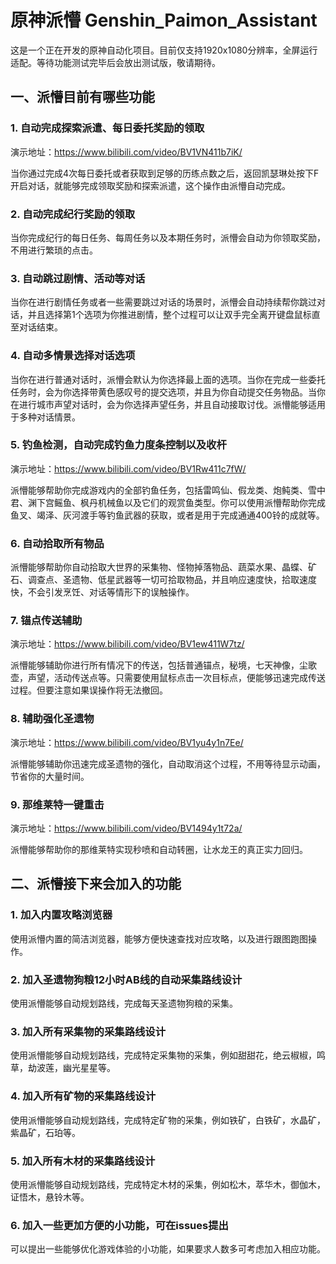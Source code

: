 # 原神派懵 Genshin_Paimon_Assistant
这是一个正在开发的原神自动化项目。目前仅支持1920x1080分辨率，全屏运行适配。等待功能测试完毕后会放出测试版，敬请期待。

## 一、派懵目前有哪些功能
### 1. 自动完成探索派遣、每日委托奖励的领取
演示地址：https://www.bilibili.com/video/BV1VN411b7iK/

当你通过完成4次每日委托或者获取到足够的历练点数之后，返回凯瑟琳处按下F开启对话，就能够完成领取奖励和探索派遣，这个操作由派懵自动完成。

### 2. 自动完成纪行奖励的领取
当你完成纪行的每日任务、每周任务以及本期任务时，派懵会自动为你领取奖励，不用进行繁琐的点击。

### 3. 自动跳过剧情、活动等对话
当你在进行剧情任务或者一些需要跳过对话的场景时，派懵会自动持续帮你跳过对话，并且选择第1个选项为你推进剧情，整个过程可以让双手完全离开键盘鼠标直至对话结束。

### 4. 自动多情景选择对话选项
当你在进行普通对话时，派懵会默认为你选择最上面的选项。当你在完成一些委托任务时，会为你选择带黄色感叹号的提交选项，并且为你自动提交任务物品。当你在进行城市声望对话时，会为你选择声望任务，并且自动接取讨伐。派懵能够适用于多种对话情景。

### 5. 钓鱼检测，自动完成钓鱼力度条控制以及收杆
演示地址：https://www.bilibili.com/video/BV1Rw411c7fW/

派懵能够帮助你完成游戏内的全部钓鱼任务，包括雷鸣仙、假龙类、炮鲀类、雪中君、渊下宫鳐鱼、枫丹机械鱼以及它们的观赏鱼类型。你可以使用派懵帮助你完成鱼叉、竭泽、灰河渡手等钓鱼武器的获取，或者是用于完成通通400铃的成就等。

### 6. 自动拾取所有物品
派懵能够帮助你自动拾取大世界的采集物、怪物掉落物品、蔬菜水果、晶蝶、矿石、调查点、圣遗物、低星武器等一切可拾取物品，并且响应速度快，拾取速度快，不会引发烹饪、对话等情形下的误触操作。

### 7. 锚点传送辅助
演示地址：https://www.bilibili.com/video/BV1ew411W7tz/

派懵能够辅助你进行所有情况下的传送，包括普通锚点，秘境，七天神像，尘歌壶，声望，活动传送点等。只需要使用鼠标点击一次目标点，便能够迅速完成传送过程。但要注意如果误操作将无法撤回。

### 8. 辅助强化圣遗物
演示地址：https://www.bilibili.com/video/BV1yu4y1n7Ee/

派懵能够辅助你迅速完成圣遗物的强化，自动取消这个过程，不用等待显示动画，节省你的大量时间。

### 9. 那维莱特一键重击
演示地址：https://www.bilibili.com/video/BV1494y1t72a/

派懵能够帮助你的那维莱特实现秒喷和自动转圈，让水龙王的真正实力回归。

## 二、派懵接下来会加入的功能
### 1. 加入内置攻略浏览器
使用派懵内置的简洁浏览器，能够方便快速查找对应攻略，以及进行跟图跑图操作。

### 2. 加入圣遗物狗粮12小时AB线的自动采集路线设计
使用派懵能够自动规划路线，完成每天圣遗物狗粮的采集。

### 3. 加入所有采集物的采集路线设计
使用派懵能够自动规划路线，完成特定采集物的采集，例如甜甜花，绝云椒椒，鸣草，劫波莲，幽光星星等。

### 4. 加入所有矿物的采集路线设计
使用派懵能够自动规划路线，完成特定矿物的采集，例如铁矿，白铁矿，水晶矿，紫晶矿，石珀等。

### 5. 加入所有木材的采集路线设计
使用派懵能够自动规划路线，完成特定木材的采集，例如松木，萃华木，御伽木，证悟木，悬铃木等。

### 6. 加入一些更加方便的小功能，可在issues提出
可以提出一些能够优化游戏体验的小功能，如果要求人数多可考虑加入相应功能。


